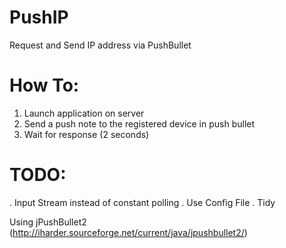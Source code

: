 # PushIP
Request and Send IP address via PushBullet

# How To:
1. Launch application on server
2. Send a push note to the registered device in push bullet
3. Wait for response (2 seconds)

# TODO:
. Input Stream instead of constant polling
. Use Config File
. Tidy

Using jPushBullet2 (http://iharder.sourceforge.net/current/java/jpushbullet2/)


